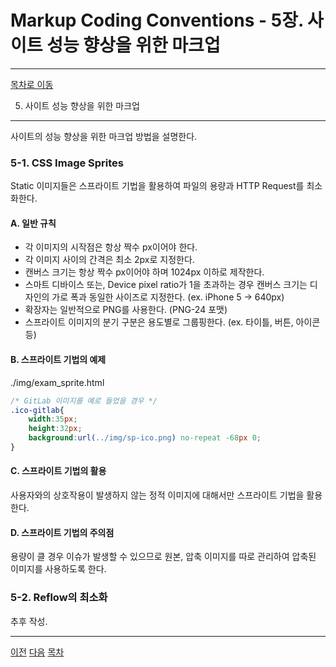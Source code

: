 Markup Coding Conventions - 5장. 사이트 성능 향상을 위한 마크업
===

---

<a href="http://overtimeman.tistory.com/entry/Markup-Coding-Conventions#article">목차로 이동</a>

5. 사이트 성능 향상을 위한 마크업
---

사이트의 성능 향상을 위한 마크업 방법을 설명한다.

### 5-1. CSS Image Sprites

Static 이미지들은 스프라이트 기법을 활용하여 파일의 용량과 HTTP Request를 최소화한다.

#### A. 일반 규칙

- 각 이미지의 시작점은 항상 짝수 px이어야 한다.
- 각 이미지 사이의 간격은 최소 2px로 지정한다.
- 캔버스 크기는 항상 짝수 px이어야 하며 1024px 이하로 제작한다.
- 스마트 디바이스 또는, Device pixel ratio가 1을 초과하는 경우 캔버스 크기는 디자인의 가로 폭과 동일한 사이즈로 지정한다. (ex. iPhone 5 → 640px)
- 확장자는 일반적으로 PNG를 사용한다. (PNG-24 포맷)
- 스프라이트 이미지의 분기 구분은 용도별로 그룹핑한다. (ex. 타이틀, 버튼, 아이콘 등)

#### B. 스프라이트 기법의 예제

<!-- [D] Include --> ./img/exam_sprite.html

```css
/* GitLab 이미지를 예로 들었을 경우 */
.ico-gitlab{
	width:35px;
	height:32px;
	background:url(../img/sp-ico.png) no-repeat -68px 0;
}
```

#### C. 스프라이트 기법의 활용

사용자와의 상호작용이 발생하지 않는 정적 이미지에 대해서만 스프라이트 기법을 활용한다.

#### D. 스프라이트 기법의 주의점

용량이 클 경우 이슈가 발생할 수 있으므로 원본, 압축 이미지를 따로 관리하여 압축된 이미지를 사용하도록 한다.

### 5-2. Reflow의 최소화

추후 작성.

---

<a href="http://overtimeman.tistory.com/entry/Markup-Coding-Conventions-Chapter4#article">이전</a> <a href="http://overtimeman.tistory.com/entry/Markup-Coding-Conventions-Appendix#article">다음</a> <a href="http://overtimeman.tistory.com/entry/Markup-Coding-Conventions#article">목차</a>
